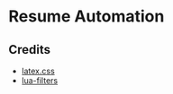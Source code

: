 # Resume Automation

## Credits

- [latex.css](https://github.com/vincentdoerig/latex-css)
- [lua-filters](https://github.com/pandoc/lua-filters/)
